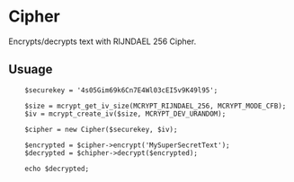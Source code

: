 # Cipher

Encrypts/decrypts text with RIJNDAEL 256 Cipher.

## Usuage

```
    $securekey = '4s05Gim69k6Cn7E4Wl03cEI5v9K49l95';
    
    $size = mcrypt_get_iv_size(MCRYPT_RIJNDAEL_256, MCRYPT_MODE_CFB);
    $iv = mcrypt_create_iv($size, MCRYPT_DEV_URANDOM);

    $cipher = new Cipher($securekey, $iv);

    $encrypted = $cipher->encrypt('MySuperSecretText');
    $decrypted = $chipher->decrypt($encrypted);

    echo $decrypted;
```